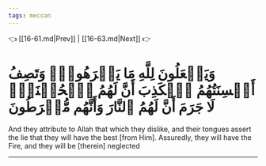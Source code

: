 ```yaml
---
tags: meccan
---
```


👈 [[16-61.md|Prev]] | [[16-63.md|Next]] 👉

# وَيَجۡعَلُونَ لِلَّهِ مَا يَكۡرَهُونَۚ وَتَصِفُ أَلۡسِنَتُهُمُ ٱلۡكَذِبَ أَنَّ لَهُمُ ٱلۡحُسۡنَىٰۚ لَا جَرَمَ أَنَّ لَهُمُ ٱلنَّارَ وَأَنَّهُم مُّفۡرَطُونَ

And they attribute to Allah that which they dislike, and their tongues assert the lie that they will have the best [from Him]. Assuredly, they will have the Fire, and they will be [therein] neglected

---

